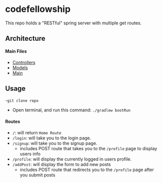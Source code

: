 # codefellowship

This repo holds a "RESTful" spring server with multiple get routes.

## Architecture

#### Main Files
  * [Controllers](./src/main/java/com/chidrome/codefellowship/Controllers)
  * [Models](./src/main/java/com/chidrome/codefellowship/Models)
  * [Main](./src/main/java/com/chidrome/codefellowship)
  
## Usage
-`git clone repo`
- Open terminal, and run this command: `./gradlew bootRun`
  
#### Routes
* `/`: will return `Home Route`
* `/login`: will take you to the login page.
* `/signup`: will take you to the signup page.
    * includes POST route that takes you to the `/profile` page to display users info
* `/profile`: will display the currently logged in users profile.
* `/addPost`: will display the form to add new posts
    * includes POST route that redirects you to the `/profile` page after you submit posts